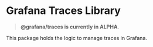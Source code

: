 # Grafana Traces Library

> **@grafana/traces is currently in ALPHA**.

This package holds the logic to manage traces in Grafana.
